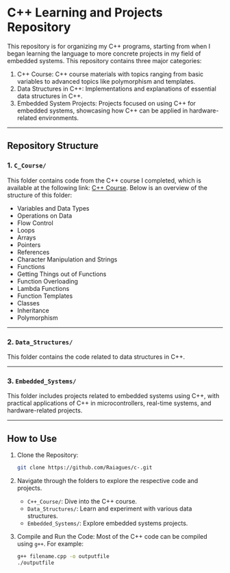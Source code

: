 # C++ Learning and Projects Repository

This repository is for organizing my C++ programs, starting from when I began learning the language to more concrete projects in my field of embedded systems. This repository contains three major categories:

1. C++ Course: C++ course materials with topics ranging from basic variables to advanced topics like polymorphism and templates.
2. Data Structures in C++: Implementations and explanations of essential data structures in C++.
3. Embedded System Projects: Projects focused on using C++ for embedded systems, showcasing how C++ can be applied in hardware-related environments.

---

## Repository Structure


### 1. `C_Course/`

This folder contains code from the C++ course I completed, which is available at the following link: [C++ Course](https://www.youtube.com/watch?v=8jLOx1hD3_o). Below is an overview of the structure of this folder:

- Variables and Data Types
- Operations on Data
- Flow Control
- Loops
- Arrays
- Pointers
- References
- Character Manipulation and Strings
- Functions
- Getting Things out of Functions
- Function Overloading
- Lambda Functions
- Function Templates
- Classes
- Inheritance
- Polymorphism

---

### 2. `Data_Structures/`

This folder contains the code related to data structures in C++.

---

### 3. `Embedded_Systems/`

This folder includes projects related to embedded systems using C++, with practical applications of C++ in microcontrollers, real-time systems, and hardware-related projects. 

---

## How to Use

1. Clone the Repository:
    ```bash
    git clone https://github.com/Raiagues/c-.git
    ```

2. Navigate through the folders to explore the respective code and projects.
    - `C++_Course/`: Dive into the C++ course.
    - `Data_Structures/`: Learn and experiment with various data structures.
    - `Embedded_Systems/`: Explore embedded systems projects.

3. Compile and Run the Code: Most of the C++ code can be compiled using `g++`. For example:
    ```bash
    g++ filename.cpp -o outputfile
    ./outputfile
    ```
 